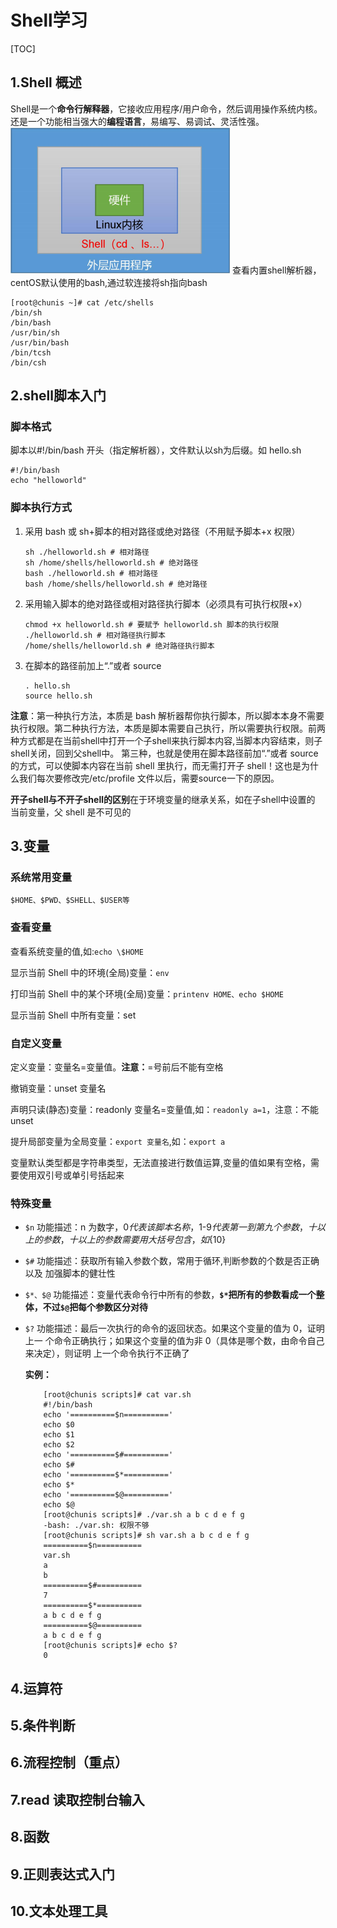 # Shell学习

[TOC]

## 1.Shell 概述

Shell是一个**命令行解释器**，它接收应用程序/用户命令，然后调用操作系统内核。还是一个功能相当强大的**编程语言**，易编写、易调试、灵活性强。
![shell](imgs/shell.png)
查看内置shell解析器，centOS默认使用的bash,通过软连接将sh指向bash

```shell
[root@chunis ~]# cat /etc/shells 
/bin/sh
/bin/bash
/usr/bin/sh
/usr/bin/bash
/bin/tcsh
/bin/csh
```

## 2.shell脚本入门

### 脚本格式

脚本以#!/bin/bash 开头（指定解析器），文件默认以sh为后缀。如 hello.sh

```shell
#!/bin/bash 
echo "helloworld"
```

### 脚本执行方式

1. 采用 bash 或 sh+脚本的相对路径或绝对路径（不用赋予脚本+x 权限）
  
    ```shell
    sh ./helloworld.sh # 相对路径
    sh /home/shells/helloworld.sh # 绝对路径
    bash ./helloworld.sh # 相对路径
    bash /home/shells/helloworld.sh # 绝对路径
    ```

2. 采用输入脚本的绝对路径或相对路径执行脚本（必须具有可执行权限+x）

    ```shell
    chmod +x helloworld.sh # 要赋予 helloworld.sh 脚本的执行权限
    ./helloworld.sh # 相对路径执行脚本
    /home/shells/helloworld.sh # 绝对路径执行脚本
    ```

3. 在脚本的路径前加上“.”或者 source

    ```shell
    . hello.sh
    source hello.sh
    ```

**注意**：第一种执行方法，本质是 bash 解析器帮你执行脚本，所以脚本本身不需要执行权限。第二种执行方法，本质是脚本需要自己执行，所以需要执行权限。前两种方式都是在当前shell中打开一个子shell来执行脚本内容,当脚本内容结束，则子shell关闭，回到父shell中。
第三种，也就是使用在脚本路径前加“.”或者 source 的方式，可以使脚本内容在当前 shell 里执行，而无需打开子 shell！这也是为什么我们每次要修改完/etc/profile 文件以后，需要source一下的原因。

**开子shell与不开子shell的区别**在于环境变量的继承关系，如在子shell中设置的 当前变量，父 shell 是不可见的

## 3.变量

### 系统常用变量

```shell
$HOME、$PWD、$SHELL、$USER等
```

### 查看变量

查看系统变量的值,如:```echo \$HOME```

显示当前 Shell 中的环境(全局)变量：```env```

打印当前 Shell 中的某个环境(全局)变量：```printenv HOME、echo $HOME```

显示当前 Shell 中所有变量：set

### 自定义变量

定义变量：变量名=变量值。**注意：**=号前后不能有空格

撤销变量：unset 变量名

声明只读(静态)变量：readonly 变量名=变量值,如：```readonly a=1```，注意：不能 unset

提升局部变量为全局变量：```export 变量名```,如：```export a```

变量默认类型都是字符串类型，无法直接进行数值运算,变量的值如果有空格，需要使用双引号或单引号括起来

### 特殊变量

+ ```$n```
功能描述：n 为数字，$0 代表该脚本名称，$1-$9 代表第一到第九个参数，十以 上的参数，十以上的参数需要用大括号包含，如${10}

+ ```$#```
功能描述：获取所有输入参数个数，常用于循环,判断参数的个数是否正确以及 加强脚本的健壮性

+ ```$*、$@```
功能描述：变量代表命令行中所有的参数，**```$*```把所有的参数看成一个整体，不过```$@```把每个参数区分对待**

+ ```$?```
功能描述：最后一次执行的命令的返回状态。如果这个变量的值为 0，证明上一 个命令正确执行；如果这个变量的值为非 0（具体是哪个数，由命令自己来决定），则证明 上一个命令执行不正确了

    **实例：**

    ```shell
        [root@chunis scripts]# cat var.sh
        #!/bin/bash
        echo '==========$n=========='
        echo $0
        echo $1
        echo $2
        echo '==========$#=========='
        echo $#
        echo '==========$*=========='
        echo $*
        echo '==========$@=========='
        echo $@
        [root@chunis scripts]# ./var.sh a b c d e f g
        -bash: ./var.sh: 权限不够
        [root@chunis scripts]# sh var.sh a b c d e f g
        ==========$n==========
        var.sh
        a
        b
        ==========$#==========
        7
        ==========$*==========
        a b c d e f g
        ==========$@==========
        a b c d e f g
        [root@chunis scripts]# echo $?
        0
    ```

## 4.运算符

## 5.条件判断

## 6.流程控制（重点）

## 7.read 读取控制台输入

## 8.函数

## 9.正则表达式入门

## 10.文本处理工具
